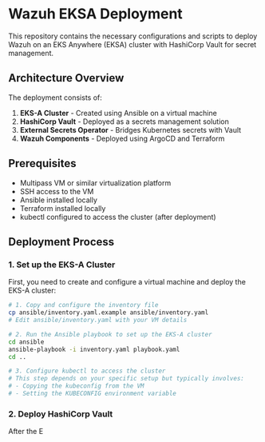 # Wazuh EKSA Deployment

This repository contains the necessary configurations and scripts to deploy Wazuh on an EKS Anywhere (EKSA) cluster with HashiCorp Vault for secret management.

## Architecture Overview

The deployment consists of:
1. **EKS-A Cluster** - Created using Ansible on a virtual machine
2. **HashiCorp Vault** - Deployed as a secrets management solution
3. **External Secrets Operator** - Bridges Kubernetes secrets with Vault
4. **Wazuh Components** - Deployed using ArgoCD and Terraform

## Prerequisites

- Multipass VM or similar virtualization platform
- SSH access to the VM
- Ansible installed locally
- Terraform installed locally
- kubectl configured to access the cluster (after deployment)

## Deployment Process

### 1. Set up the EKS-A Cluster

First, you need to create and configure a virtual machine and deploy the EKS-A cluster:

```bash
# 1. Copy and configure the inventory file
cp ansible/inventory.yaml.example ansible/inventory.yaml
# Edit ansible/inventory.yaml with your VM details

# 2. Run the Ansible playbook to set up the EKS-A cluster
cd ansible
ansible-playbook -i inventory.yaml playbook.yaml
cd ..

# 3. Configure kubectl to access the cluster
# This step depends on your specific setup but typically involves:
# - Copying the kubeconfig from the VM
# - Setting the KUBECONFIG environment variable
```

### 2. Deploy HashiCorp Vault

After the E
